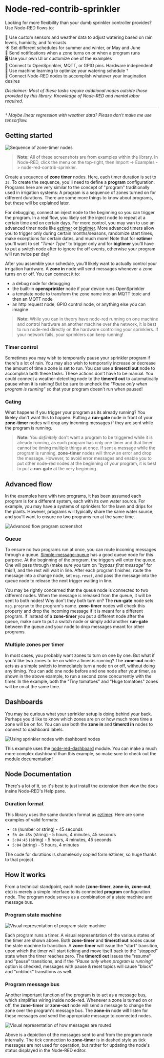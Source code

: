 # Node-red-contrib-sprinkler

Looking for more flexibility than your dumb sprinkler controller provides? Use Node-RED flows to:

:crystal_ball: Use custom sensors and weather data to adjust watering based on rain levels, humidity, and forecasts\
:sunny: Set different schedules for summer and winter, or May and June\
:bell: Send notifications when a zone turns on or when a program runs\
:desktop_computer: Use your own UI or customize one of the examples\
:robot: Connect to OpenSprinkler, MQTT, or GPIO pins. Hardware independent!\
:brain: Use machine learning to optimize your watering schedule †\
:exploding_head: Connect Node-RED nodes to accomplish whatever your imagination desires

*Disclaimer: Most of these tasks require additional nodes outside those provided by this library. Knowledge of Node-RED and mental labor required.*

------
*† Maybe linear regression with weather data? Please don't make me use tensorflow.*

## Getting started

![Sequence of zone-timer nodes](./screenshots/timer-sequence.png)

> **Note:** All of these screenshots are from examples within the library. In Node-RED, click the menu on the top-right, then Import -> Examples -> node-red-contrib-sprinkler.

Create a sequence of **zone timer** nodes. Here, each timer duration is set to `3s`.
To create the sequence, you'll need to define a **program** configuration. Programs here are very similar to the concept of "program" traditionally used in irrigation systems: A program is a sequence of zones turned on for different durations. There are some more things to know about programs, but these will be explained later.

For debugging, connect an inject node to the beginning so you can trigger the program. In a real flow, you likely set the inject node to repeat at a certain time and on certain days. For more control, you may wan to use an advanced timer node like [eztimer](https://flows.nodered.org/node/node-red-contrib-eztimer) or [bigtimer](https://flows.nodered.org/node/node-red-contrib-bigtimer). More advanced timers allow you to trigger only during certain months/seasons, randomize start times, make exceptions for certain dates, and much more! Note that for **eztimer** you'll want to set *"Timer Type"* to trigger only and for **bigtimer** you'll have to put a switch node after to ignore the off events, otherwise your program will run twice per day!

After you assemble your schedule, you'll likely want to actually control your irrigation hardware. A **zone in** node will send messages whenever a zone turns on or off. You can connect it to:

- a debug node for debugging
- the built-in **opensprinkler** node if your device runs OpenSprinkler
- a template node to transform the zone name into an MQTT topic and then an MQTT node
- an http request node, GPIO control node, or anything else you can imagine

> **Note:** While you can in theory have node-red running on one machine and control hardware an another machine over the network, it is best to run node-red directly on the hardware controlling your sprinklers. If your network fails, your sprinklers can keep running!

### Timer control

Sometimes you may wish to temporarily pause your sprinkler program if there's a lot of rain. You may also wish to temporarily increase or decrease the amount of time a zone is set to run. You can use a **timerctl out** node to accomplish both these tasks. These actions don't have to be manual. You could connect a weather-detecting node to the **timerctl out** to automatically pause when it is raining! But be sure to uncheck the *"Pause only when program is running"* so that your program doesn't run when paused!

### Gating

What happens if you trigger your program as its already running? You likeley don't want this to happen. Putting a **run-gate** node in front of your **zone-timer** nodes will drop any incoming messages if they are sent while the program is running.

> **Note:** You *definitely* don't want a program to be triggered while it is already running, as each program has only one timer and that timer cannot be timing multiple things at once. If sent a message while the program is running, **zone-timer** nodes will throw an error and drop the message. However, to avoid error messages and enable you to put other node-red nodes at the beginning of your program, it is best to put a **run-gate** at the very beginning.

## Advanced flow

In the examples here with two programs, it has been assumed each program is for a different system, each with its own water source. For example, you may have a systems of sprinklers for the lawn and drips for the plants. However, programs will typically share the same water source, and you'll want to ensure no two programs run at the same time.

![Advanced flow program screenshot](./screenshots/advanced-flow.png)

### Queue

To ensure no two programs run at once, you can route incoming messages through a queue. [Simple-message-queue](https://flows.nodered.org/node/node-red-contrib-simple-message-queue) has a good queue node for this purpose. At the beginning of the program, the triggers will enter the queue. One will pass through (make sure you turn on *"bypass first message"* for this!), and the rest will wait in line. After each program finishes, route the message into a change node, set `msg.reset`, and pass the message into the queue node to release the next trigger waiting in line.

You may be rightly concerned that the queue node is connected to two different nodes. When the message is released from the queue, it will be sent to both nodes! Why don't they both turn on? The **run-gate** node sets `msg.program` to the program's name. **zone-timer** nodes will check this property and drop the incoming message if it is meant for a different program. If instead of a **zone-timer** you put a different node after the queue, make sure to put a switch node or simply add another **run-gate** between the queue and your node to drop messages meant for other programs.

### Multiple zones per timer

In most cases, you probably want zones to turn on one by one. But what if you'd like two zones to be on while a timer is running? The **zone-out** node acts as a simple switch to immediately turn a node on or off, without doing any timing. You can add one node before and one node after your timer, as shown in the above example, to run a second zone concurrently with the timer. In the example, both the "Tiny tomatoes" and "Huge tomatoes" zones will be on at the same time.

## Dashboards

You may be curious what your sprinkler setup is doing behind your back. Perhaps you'd like to know which zones are on or how much more time a zone will be on for. You can use both the **zone in** and **timerctl in** nodes to connect to dashboard labels.

![Using sprinkler nodes with dashboard nodes](./screenshots/dashboard.png)

This example uses the [node-red-dashboard](https://flows.nodered.org/node/node-red-dashboard) module. You can make a much more complex dashboard than this example, so make sure to check out the module documentation!

## Node Documentation

There's a lot of it, so it's best to just install the extension then view the docs insine Node-RED's Help pane.

### Duration format

This library uses the same duration format as [eztimer](https://github.com/mrgadget/node-red-contrib-eztimer#times). Here are some examples of valid formats:
* `45` (number or string) - 45 seconds
* `5h 4m 45s` (string) - 5 hours, 4 minutes, 45 seconds
* `5:04:45` (string) - 5 hours, 4 minutes, 45 seconds
* `5:04` (string) - 5 hours, 4 minutes

The code for durations is shamelessly copied form eztimer, so huge thanks to that project.

## How it works

From a technical standpoint, each node (**zone-timer**, **zone-in**, **zone-out**, etc) is merely a simple interface to its connected **program** configuration node. The program node serves as a combination of a state machine and message bus.

### Program state machine
![Visual representation of program state machine](./screenshots/statediagram.svg)

Each program runs a timer. A visual representation of the various states of the timer are shown above. Both **zone-timer** and **timerctl out** nodes cause the state machine to transition. A **zone-timer** will issue the "start" transition, upon which the timer will start ticking and move itself back to the "stopped" state when the timer reaches zero. The **timerctl out** issues the "resume" and "pause" transitions, and if the *"Pause only when program is running"* option is checked, messages with pause & reset topics will cause "block" and "unblock" transitions as well.

### Program message bus

Another important function of the program is to act as a message bus, which simplifies wiring inside node-red. Whenever a zone is turned on or off, the **zone-timer** or **zone-out** node will send a message to change the zone over the program's message bus. The **zone-in** node will listen for these messages and send the appropriate message to connected nodes.

![Visual representation of how messages are routed](./screenshots/bigdiagram.svg)

Above is a depiction of the messages sent to and from the program node internally. The tick connection to **zone-timer** is in dashed style as tick messages are not used for operation, but rather for updating the node's status displayed in the Node-RED editor.

